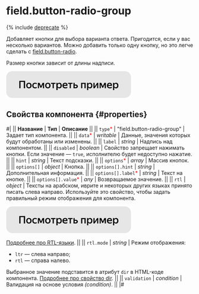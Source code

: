 # field.button-radio-group

{% include [deprecate](../../_includes/deprecate.md) %}

Добавляет кнопки для выбора варианта ответа. Пригодится, если у вас несколько вариантов. Можно добавить только одну кнопку, но это легче сделать с [field.button-radio](field.button-radio.md).

Размер кнопки зависит от длины надписи.

[![Посмотреть пример в песочнице](../_images/buttons/view-example.svg)](https://ya.cc/t/_tZwD0yq3twiba)

## Свойства компонента {#properties}

#|
|| **Название** | **Тип** | **Описание** ||
|| `type`<span style="color: red">\*</span> | "field.button-radio-group" | Задает тип компонента. ||
|| `data`<span style="color: red">\*</span> | _writable_ | Данные, значения которых будут обработаны или изменены. ||
|| `label` | _string_ | Надпись над компонентом. ||
|| `disabled` | _boolean_ | Свойство запрещает нажимать кнопки. Если значение — `true`, исполнителю будет недоступно нажатие. ||
|| `hint` | _string_ | Текст подсказки. ||
|| `options`<span style="color: red">\*</span> | _array_ | Массив кнопок. ||
|| `options[]` | _object_ | Кнопка. ||
|| `options[].hint` | _string_ | Дополнительная информация. ||
|| `options[].label`<span style="color: red">\*</span> | _string_ | Текст на кнопке. ||
|| `options[].value`<span style="color: red">\*</span> | _any_ | Возвращаемое значение. ||
|| `rtl` | _object_ | Тексты на арабском, иврите и некоторых других языках принято писать слева направо. Используйте это свойство, чтобы задать правильный режим отображения для компонента.

[![Посмотреть пример в песочнице](../_images/buttons/view-example.svg)](https://ya.cc/t/UExGq8IQ3tz4Yo)

[Подробнее про RTL-языки](https://www.w3.org/International/questions/qa-scripts).
||
|| `rtl.mode` | _string_ | Режим отображения:

- `ltr` — слева направо;
- `rtl` — справа налево.

Выбранное значение подставится в атрибут `dir` в HTML-коде компонента. [Подробнее про свойство dir](https://www.w3.org/International/questions/qa-html-dir). ||
|| `validation` | _condition_ | Валидация на основе условия _(condition)_. ||
|#
